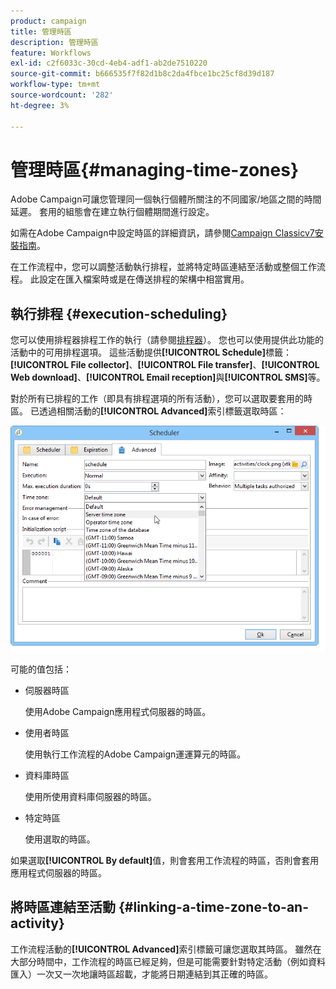```yaml
---
product: campaign
title: 管理時區
description: 管理時區
feature: Workflows
exl-id: c2f6033c-30cd-4eb4-adf1-ab2de7510220
source-git-commit: b666535f7f82d1b8c2da4fbce1bc25cf8d39d187
workflow-type: tm+mt
source-wordcount: '282'
ht-degree: 3%

---
```


# 管理時區{#managing-time-zones}



Adobe Campaign可讓您管理同一個執行個體所關注的不同國家/地區之間的時間延遲。 套用的組態會在建立執行個體期間進行設定。

如需在Adobe Campaign中設定時區的詳細資訊，請參閱[Campaign Classicv7安裝指南](../../installation/using/time-zone-management.md)。

在工作流程中，您可以調整活動執行排程，並將特定時區連結至活動或整個工作流程。 此設定在匯入檔案時或是在傳送排程的架構中相當實用。

## 執行排程 {#execution-scheduling}

您可以使用排程器排程工作的執行（請參閱[排程器](scheduler.md)）。 您也可以使用提供此功能的活動中的可用排程選項。 這些活動提供&#x200B;**[!UICONTROL Schedule]**&#x200B;標籤： **[!UICONTROL File collector]**、**[!UICONTROL File transfer]**、**[!UICONTROL Web download]**、**[!UICONTROL Email reception]**&#x200B;與&#x200B;**[!UICONTROL SMS]**&#x200B;等。

對於所有已排程的工作（即具有排程選項的所有活動），您可以選取要套用的時區。 已透過相關活動的&#x200B;**[!UICONTROL Advanced]**&#x200B;索引標籤選取時區：

![](assets/wf-timezone-in-a-box.png)

可能的值包括：

* 伺服器時區

  使用Adobe Campaign應用程式伺服器的時區。

* 使用者時區

  使用執行工作流程的Adobe Campaign運運算元的時區。

* 資料庫時區

  使用所使用資料庫伺服器的時區。

* 特定時區

  使用選取的時區。

如果選取&#x200B;**[!UICONTROL By default]**&#x200B;值，則會套用工作流程的時區，否則會套用應用程式伺服器的時區。

## 將時區連結至活動 {#linking-a-time-zone-to-an-activity}

工作流程活動的&#x200B;**[!UICONTROL Advanced]**&#x200B;索引標籤可讓您選取其時區。 雖然在大部分時間中，工作流程的時區已經足夠，但是可能需要針對特定活動（例如資料匯入）一次又一次地讓時區超載，才能將日期連結到其正確的時區。
